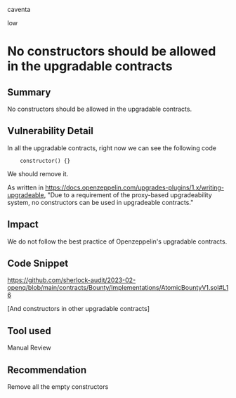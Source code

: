 caventa

low

# No constructors should be allowed in the upgradable contracts

## Summary
No constructors should be allowed in the upgradable contracts.

## Vulnerability Detail
In all the upgradable contracts, right now we can see the following code

```solidity
    constructor() {}
```    

We should remove it. 

As written in https://docs.openzeppelin.com/upgrades-plugins/1.x/writing-upgradeable, "Due to a requirement of the proxy-based upgradeability system, no constructors can be used in upgradeable contracts."

## Impact
We do not follow the best practice of Openzeppelin's upgradable contracts.

## Code Snippet
https://github.com/sherlock-audit/2023-02-openq/blob/main/contracts/Bounty/Implementations/AtomicBountyV1.sol#L16

[And constructors in other upgradable contracts]

## Tool used
Manual Review

## Recommendation
Remove all the empty constructors